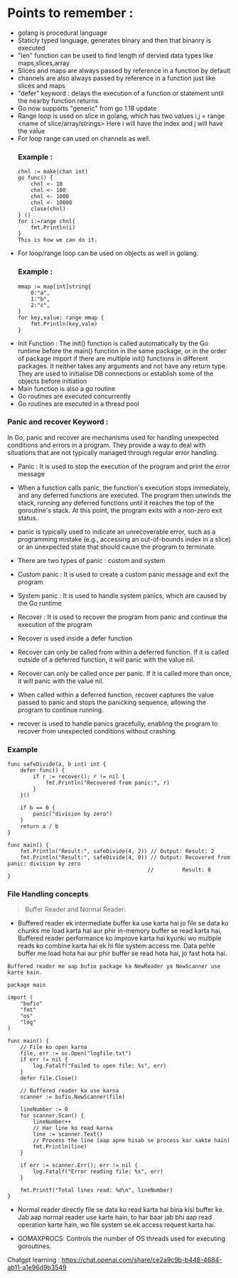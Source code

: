 # Points to remember : 
- golang is procedural language
- Staticly typed language, generates binary and then that binanry is executed
- "len" function can be used to find length of dervied data types like maps,slices,array
- Slices and maps are always passed by reference in a function by default
- channels are also always passed by reference in a function just like slices and maps
- "defer" keyword : delays the execution of a function or statement until the nearby function returns
- Go now supports "generic" from go 1.18 update
- Range loop is used on slice in golang, which has two values i,j = range <name of slice/array/strings>
    Here i will have the index and j will have the value
- For loop range can used on channels as well.
    ### Example :
    ```
    chnl := make(chan int)
    go func() {
        chnl <- 10
        chnl <- 100
        chnl <- 1000
        chnl <- 10000
        close(chnl)
    } ()
    for i:=range chnl{
        fmt.Println(i)
    }
    This is how we can do it.
    ```
- For loop/range loop can be used on objects as well in golang.
    ### Example : 
    ```
    mmap := map[int]string{
        0:"a",
        1:"b",
        2:"c",
    }
    for key,value: range mmap {
        fmt.Println(key,vale)
    }
    ```
- Init Function : The init() function is called automatically by the Go runtime before the main() function in the same package, or in the order of package import if there are multiple init() functions in different packages.
It neither takes any arguments and not have any return type.
They are used to initialise DB connections or establish some of the objects before initiation
- Main function is also a go routine
- Go routines are executed concurrently
- Go routines are executed in a thread pool

### Panic and recover Keyword : 
In Go, panic and recover are mechanisms used for handling unexpected conditions and errors in a program. They provide a way to deal with situations that are not typically managed through regular error handling.
- Panic : It is used to stop the execution of the program and print the error message
- When a function calls panic, the function's execution stops immediately, and any deferred functions are executed. The program then unwinds the stack, running any deferred functions until it reaches the top of the goroutine's stack. At this point, the program exits with a non-zero exit status.
- panic is typically used to indicate an unrecoverable error, such as a programming mistake (e.g., accessing an out-of-bounds index in a slice) or an unexpected state that should cause the program to terminate.
- There are two types of panic : custom and system
- Custom panic : It is used to create a custom panic message and exit the program
- System panic : It is used to handle system panics, which are caused by the Go runtime


- Recover : It is used to recover the program from panic and continue the execution of the program
- Recover is used inside a defer function
- Recover can only be called from within a deferred function. If it is called outside of a deferred
function, it will panic with the value nil.
- Recover can only be called once per panic. If it is called more than once, it will
panic with the value nil.
- When called within a deferred function, recover captures the value passed to panic and stops the panicking sequence, allowing the program to continue running.
- recover is used to handle panics gracefully, enabling the program to recover from unexpected conditions without crashing.
### Example
```
func safeDivide(a, b int) int {
    defer func() {
        if r := recover(); r != nil {
            fmt.Println("Recovered from panic:", r)
        }
    }()

    if b == 0 {
        panic("division by zero")
    }
    return a / b
}

func main() {
    fmt.Println("Result:", safeDivide(4, 2)) // Output: Result: 2
    fmt.Println("Result:", safeDivide(4, 0)) // Output: Recovered from panic: division by zero
                                            //         Result: 0
}
```
### File Handling concepts
> Buffer Reader and Normal Reader:
- Buffered reader ek intermediate buffer ka use karta hai jo file se data ko chunks me load karta hai aur phir in-memory buffer se read karta hai, Buffered reader performance ko improve karta hai kyunki wo multiple reads ko combine karta hai ek hi file system access me. Data pehle buffer me load hota hai aur phir buffer se read hota hai, jo fast hota hai.
```
Buffered reader me aap bufio package ka NewReader ya NewScanner use karte hain.

package main

import (
    "bufio"
    "fmt"
    "os"
    "log"
)

func main() {
    // File ko open karna
    file, err := os.Open("logfile.txt")
    if err != nil {
        log.Fatalf("Failed to open file: %s", err)
    }
    defer file.Close()

    // Buffered reader ka use karna
    scanner := bufio.NewScanner(file)
    
    lineNumber := 0
    for scanner.Scan() {
        lineNumber++
        // Har line ko read karna
        line := scanner.Text()
        // Process the line (aap apne hisab se process kar sakte hain)
        fmt.Println(line)
    }

    if err := scanner.Err(); err != nil {
        log.Fatalf("Error reading file: %s", err)
    }

    fmt.Printf("Total lines read: %d\n", lineNumber)
}
```
- Normal reader directly file se data ko read karta hai bina kisi buffer ke. Jab aap normal reader use karte hain, to har baar jab bhi aap read operation karte hain, wo file system se ek access request karta hai.

- GOMAXPROCS: Controls the number of OS threads used for executing goroutines.



Chatgpt learning : https://chat.openai.com/share/ce2a9c9b-b448-4684-ab11-a1e96d9b3549
